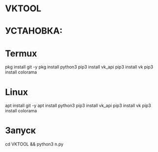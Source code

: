 # VKTOOL
# УСТАНОВКА:
  # Termux
  pkg install git -y
  pkg install python3 
  pip3 install vk_api
  pip3 install vk
  pip3 install colorama


  # Linux
  apt install git -y
  apt install python3 
  pip3 install vk_api
  pip3 install vk
  pip3 install colorama

# Запуск
cd VKTOOL && python3 n.py
